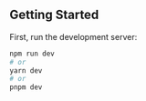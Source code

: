 
## Getting Started

First, run the development server:

```bash
npm run dev
# or
yarn dev
# or
pnpm dev